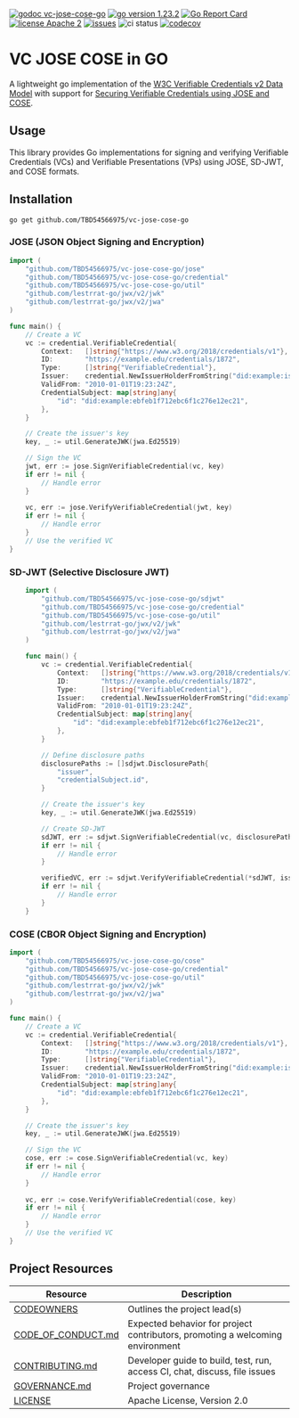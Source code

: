 [![godoc vc-jose-cose-go](https://img.shields.io/badge/godoc-vc--jose--cose--go-blue)](https://pkg.go.dev/github.com/TBD54566975/vc-jose-cose-go)
[![go version 1.23.2](https://img.shields.io/badge/go_version-1.23.2-brightgreen)](https://golang.org/)
[![Go Report Card](https://goreportcard.com/badge/github.com/TBD54566975/vc-jose-cose-go)](https://goreportcard.com/report/github.com/TBD54566975/vc-jose-cose-go)
[![license Apache 2](https://img.shields.io/badge/license-Apache%202-black)](https://github.com/TBD54566975/vc-jose-cose-go/blob/main/LICENSE)
[![issues](https://img.shields.io/github/issues/TBD54566975/vc-jose-cose-go)](https://github.com/TBD54566975/vc-jose-cose-go/issues)
![ci status](https://github.com/TBD54566975/vc-jose-cose-go/actions/workflows/ci.yml/badge.svg?branch=main&event=push)
[![codecov](https://codecov.io/github/TBD54566975/vc-jose-cose-go/graph/badge.svg?token=PIS07W0RQJ)](https://codecov.io/github/TBD54566975/vc-jose-cose-go)

# VC JOSE COSE in GO

A lightweight go implementation of the [W3C Verifiable Credentials v2 Data Model](https://www.w3.org/TR/vc-data-model-2.0)
with support for [Securing Verifiable Credentials using JOSE and COSE](https://www.w3.org/TR/vc-jose-cose/).

## Usage

This library provides Go implementations for signing and verifying Verifiable Credentials (VCs) and Verifiable Presentations (VPs) using JOSE, SD-JWT, and COSE formats.

## Installation

```
go get github.com/TBD54566975/vc-jose-cose-go
```

### JOSE (JSON Object Signing and Encryption)

```go
import (
    "github.com/TBD54566975/vc-jose-cose-go/jose"
    "github.com/TBD54566975/vc-jose-cose-go/credential"
    "github.com/TBD54566975/vc-jose-cose-go/util"
    "github.com/lestrrat-go/jwx/v2/jwk"
    "github.com/lestrrat-go/jwx/v2/jwa"
)

func main() {
    // Create a VC
    vc := credential.VerifiableCredential{
		Context:   []string{"https://www.w3.org/2018/credentials/v1"},
		ID:        "https://example.edu/credentials/1872",
		Type:      []string{"VerifiableCredential"},
		Issuer:    credential.NewIssuerHolderFromString("did:example:issuer"),
		ValidFrom: "2010-01-01T19:23:24Z",
		CredentialSubject: map[string]any{
			"id": "did:example:ebfeb1f712ebc6f1c276e12ec21",
		},
	}

    // Create the issuer's key
    key, _ := util.GenerateJWK(jwa.Ed25519)

    // Sign the VC
    jwt, err := jose.SignVerifiableCredential(vc, key)
    if err != nil {
        // Handle error
    }
    
    vc, err := jose.VerifyVerifiableCredential(jwt, key)
    if err != nil {
        // Handle error
    }
    // Use the verified VC
}
```

### SD-JWT (Selective Disclosure JWT)

```go
    import (
        "github.com/TBD54566975/vc-jose-cose-go/sdjwt"
        "github.com/TBD54566975/vc-jose-cose-go/credential"
        "github.com/TBD54566975/vc-jose-cose-go/util"
        "github.com/lestrrat-go/jwx/v2/jwk"
        "github.com/lestrrat-go/jwx/v2/jwa"
    )

    func main() {
        vc := credential.VerifiableCredential{
            Context:   []string{"https://www.w3.org/2018/credentials/v1"},
            ID:        "https://example.edu/credentials/1872",
            Type:      []string{"VerifiableCredential"},
            Issuer:    credential.NewIssuerHolderFromString("did:example:issuer"),
            ValidFrom: "2010-01-01T19:23:24Z",
            CredentialSubject: map[string]any{
                "id": "did:example:ebfeb1f712ebc6f1c276e12ec21",
            },
	    }

        // Define disclosure paths
        disclosurePaths := []sdjwt.DisclosurePath{
            "issuer",
            "credentialSubject.id",
        }

        // Create the issuer's key
        key, _ := util.GenerateJWK(jwa.Ed25519)

        // Create SD-JWT
        sdJWT, err := sdjwt.SignVerifiableCredential(vc, disclosurePaths, issuerKey)
        if err != nil {
            // Handle error
        }

   		verifiedVC, err := sdjwt.VerifyVerifiableCredential(*sdJWT, issuerKey)
        if err != nil {
            // Handle error
        }
    }
```

### COSE (CBOR Object Signing and Encryption)

```go
import (
    "github.com/TBD54566975/vc-jose-cose-go/cose"
    "github.com/TBD54566975/vc-jose-cose-go/credential"
    "github.com/TBD54566975/vc-jose-cose-go/util"
    "github.com/lestrrat-go/jwx/v2/jwk"
    "github.com/lestrrat-go/jwx/v2/jwa"
)

func main() {
    // Create a VC
    vc := credential.VerifiableCredential{
		Context:   []string{"https://www.w3.org/2018/credentials/v1"},
		ID:        "https://example.edu/credentials/1872",
		Type:      []string{"VerifiableCredential"},
		Issuer:    credential.NewIssuerHolderFromString("did:example:issuer"),
		ValidFrom: "2010-01-01T19:23:24Z",
		CredentialSubject: map[string]any{
			"id": "did:example:ebfeb1f712ebc6f1c276e12ec21",
		},
	}

    // Create the issuer's key
    key, _ := util.GenerateJWK(jwa.Ed25519)

    // Sign the VC
    cose, err := cose.SignVerifiableCredential(vc, key)
    if err != nil {
        // Handle error
    }
    
    vc, err := cose.VerifyVerifiableCredential(cose, key)
    if err != nil {
        // Handle error
    }
    // Use the verified VC
}
```

## Project Resources

| Resource                                   | Description                                                                    |
| ------------------------------------------ | ------------------------------------------------------------------------------ |
| [CODEOWNERS](./CODEOWNERS)                 | Outlines the project lead(s)                                                   |
| [CODE_OF_CONDUCT.md](./CODE_OF_CONDUCT.md) | Expected behavior for project contributors, promoting a welcoming environment  |
| [CONTRIBUTING.md](./CONTRIBUTING.md)       | Developer guide to build, test, run, access CI, chat, discuss, file issues     |
| [GOVERNANCE.md](./GOVERNANCE.md)           | Project governance                                                             |
| [LICENSE](./LICENSE)                       | Apache License, Version 2.0                                                    |